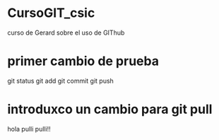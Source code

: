 # CursoGIT_csic
curso de Gerard sobre el uso de GIThub
# primer cambio de prueba
git status
git add
git commit 
git push
# introduxco un cambio para git pull
hola pulli pulli!!
